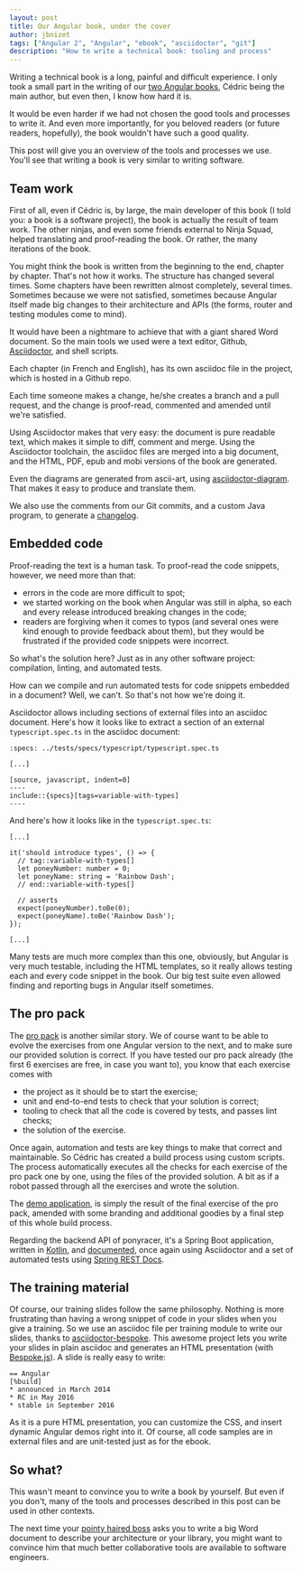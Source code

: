 ```yaml
---
layout: post
title: Our Angular book, under the cover
author: jbnizet
tags: ["Angular 2", "Angular", "ebook", "asciidoctor", "git"]
description: "How to write a technical book: tooling and process"
---
```


Writing a technical book is a long, painful and difficult experience. I only took a small part in the
writing of our [two Angular books](https://books.ninja-squad.com),
Cédric being the main author, but even then, I know how hard it is.

It would be even harder if we had not chosen the good tools and processes to write it. And even more importantly,
for you beloved readers (or future readers, hopefully), the book wouldn't have such a good quality.

This post will give you an overview of the tools and processes we use. You'll see that writing a book
is very similar to writing software.

## Team work

First of all, even if Cédric is, by large, the main developer of this book (I told you: a book is a software project),
the book is actually the result of team work. The other ninjas, and even some friends external to Ninja Squad,
helped translating and proof-reading the book. Or rather, the many iterations of the book.

You might think the book is written from the beginning to the end, chapter by chapter. That's not how it works.
The structure has changed several times. Some chapters have been rewritten almost completely, several times.
Sometimes because we were not satisfied, sometimes because Angular itself made big changes to their architecture
and APIs (the forms, router and testing modules come to mind).

It would have been a nightmare to achieve that with a giant shared Word document. So the main tools we used were a text editor,
Github, [Asciidoctor](http://asciidoctor.org/), and shell scripts.

Each chapter (in French and English), has its own asciidoc file in the project, which is hosted in a Github repo.

Each time someone makes a change, he/she creates a branch and a pull request, and the change is proof-read, commented and amended
until we're satisfied.

Using Asciidoctor makes that very easy: the document is pure readable text, which makes it simple to diff, comment
and merge. Using the Asciidoctor toolchain, the asciidoc files are merged into a big document, and the HTML, PDF, epub and mobi
versions of the book are generated.

Even the diagrams are generated from ascii-art, using [asciidoctor-diagram](http://asciidoctor.org/docs/asciidoctor-diagram/).
That makes it easy to produce and translate them.

We also use the comments from our Git commits, and a custom Java program, to generate a [changelog](https://books.ninja-squad.com/angular/changelog).

## Embedded code

Proof-reading the text is a human task. To proof-read the code snippets, however, we need more than that:

 - errors in the code are more difficult to spot;
 - we started working on the book when Angular was still in alpha, so each and every release introduced breaking changes in the code;
 - readers are forgiving when it comes to typos (and several ones were kind enough to provide feedback about them), but they would be frustrated
   if the provided code snippets were incorrect.

So what's the solution here? Just as in any other software project: compilation, linting, and automated tests.

How can we compile and run automated tests for code snippets embedded in a document? Well, we can't. So that's not how we're doing it.

Asciidoctor allows including sections of external files into an asciidoc document. Here's how it looks like to extract a section of
an external `typescript.spec.ts` in the asciidoc document:


    :specs: ../tests/specs/typescript/typescript.spec.ts

    [...]

    [source, javascript, indent=0]
    ----
    include::{specs}[tags=variable-with-types]
    ----

And here's how it looks like in the `typescript.spec.ts`:



    [...]

    it('should introduce types', () => {
      // tag::variable-with-types[]
      let poneyNumber: number = 0;
      let poneyName: string = 'Rainbow Dash';
      // end::variable-with-types[]

      // asserts
      expect(poneyNumber).toBe(0);
      expect(poneyName).toBe('Rainbow Dash');
    });

    [...]

Many tests are much more complex than this one, obviously, but Angular is very much testable, including the HTML templates, so it really
allows testing each and every code snippet in the book. Our big test suite even allowed finding and reporting bugs in Angular itself
 sometimes.

## The pro pack

The [pro pack](https://angular-exercises.ninja-squad.com/) is another similar story. We of course want to be able to evolve the
exercises from one Angular version to the next, and to make sure our provided solution is correct. If you have tested our pro pack
already (the first 6 exercises are free, in case you want to), you know that each exercise comes with

 - the project as it should be to start the exercise;
 - unit and end-to-end tests to check that your solution is correct;
 - tooling to check that all the code is covered by tests, and passes lint checks;
 - the solution of the exercise.

Once again, automation and tests are key things to make that correct and maintainable. So Cédric has created a build process using custom
scripts. The process automatically executes all the checks for each exercise of the pro pack one by one, using the files of the provided
solution. A bit as if a robot passed through all the exercises and wrote the solution.

The [demo application](http://ponyracer.ninja-squad.com), is simply the result of the final exercise of the pro pack, amended with some
branding and additional goodies by a final step of this whole build process.

Regarding the backend API of ponyracer, it's a Spring Boot application, written in [Kotlin](https://kotlinlang.org/),
and [documented](http://ponyracer.ninja-squad.com/apidoc), once again using Asciidoctor
and a set of automated tests using [Spring REST Docs](http://docs.spring.io/spring-restdocs/docs/current/reference/html5/).

## The training material

Of course, our training slides follow the same philosophy.
Nothing is more frustrating than having a wrong snippet
of code in your slides when you give a training.
So we use an asciidoc file per training module to write our slides,
thanks to [asciidoctor-bespoke](https://github.com/asciidoctor/asciidoctor-bespoke).
This awesome project lets you write your slides in plain asciidoc
and generates an HTML presentation (with [Bespoke.js](http://markdalgleish.com/projects/bespoke.js/)).
A slide is really easy to write:

    == Angular
    [%build]
    * announced in March 2014
    * RC in May 2016
    * stable in September 2016

As it is a pure HTML presentation, you can customize the CSS, and insert dynamic Angular demos right into it.
Of course, all code samples are in external files and are unit-tested just as for the ebook.

## So what?

This wasn't meant to convince you to write a book by yourself. But even if you don't, many of the tools and processes described in this
post can be used in other contexts.

The next time your [pointy haired boss](https://en.wikipedia.org/wiki/Pointy-haired_Boss) asks you to write
a big Word document to describe your architecture or your library, you might want to convince him that much better collaborative tools are available
to software engineers.
